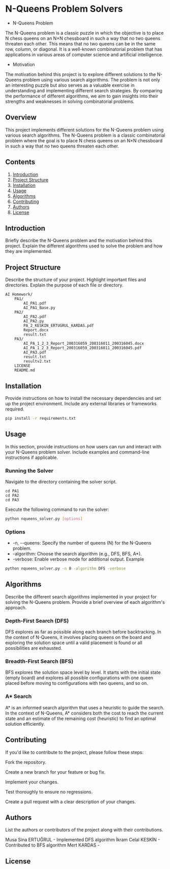 # N-Queens Problem Solvers

* N-Queens Problem

The N-Queens problem is a classic puzzle in which the objective is to place N chess queens on an N×N chessboard in such a way that no two queens threaten each other. This means that no two queens can be in the same row, column, or diagonal. It is a well-known combinatorial problem that has applications in various areas of computer science and artificial intelligence.

* Motivation

The motivation behind this project is to explore different solutions to the N-Queens problem using various search algorithms. The problem is not only an interesting puzzle but also serves as a valuable exercise in understanding and implementing different search strategies. By comparing the performance of different algorithms, we aim to gain insights into their strengths and weaknesses in solving combinatorial problems.

## Overview

This project implements different solutions for the N-Queens problem using various search algorithms. The N-Queens problem is a classic combinatorial problem where the goal is to place N chess queens on an N×N chessboard in such a way that no two queens threaten each other.

## Contents

1. [Introduction](#introduction)
2. [Project Structure](#project-structure)
3. [Installation](#installation)
4. [Usage](#usage)
5. [Algorithms](#algorithms)
6. [Contributing](#contributing)
7. [Authors](#authors)
8. [License](#license)

## Introduction

Briefly describe the N-Queens problem and the motivation behind this project. Explain the different algorithms used to solve the problem and how they are implemented.

## Project Structure

Describe the structure of your project. Highlight important files and directories. Explain the purpose of each file or directory.

```
AI Homework/
    PA1/
        AI_PA1.pdf
        AI_PA1_Base.py
    PA2/
        AI_PA2.pdf
        AI_PA2.py
        PA_2_KESKIN_ERTUGRUL_KARDAS.pdf
        Report.docx
        result.txt
    PA3/
        AI_PA_1_2_3_Report_200316059_200316011_200316045.docx
        AI_PA_1_2_3_Report_200316059_200316011_200316045.pdf
        AI_PA3.pdf
        result.txt
        resultv2.txt
    LICENSE
    README.md
```


## Installation

Provide instructions on how to install the necessary dependencies and set up the project environment. Include any external libraries or frameworks required.

```bash
pip install -r requirements.txt
```

## Usage
In this section, provide instructions on how users can run and interact with your N-Queens problem solver. Include examples and command-line instructions if applicable.

### Running the Solver

Navigate to the directory containing the solver script.
```
cd PA1 
cd PA2
cd PA3
```
Execute the following command to run the solver:
```bash
python nqueens_solver.py [options]
```
### Options
* -n, --queens: Specify the number of queens (N) for the N-Queens problem.
* -algorithm: Choose the search algorithm (e.g., DFS, BFS, A*).
* -verbose: Enable verbose mode for additional output.
Example

```bash
python nqueens_solver.py -n 8 -algorithm DFS -verbose
```
## Algorithms

Describe the different search algorithms implemented in your project for solving the N-Queens problem. Provide a brief overview of each algorithm's approach.

### Depth-First Search (DFS)

DFS explores as far as possible along each branch before backtracking. In the context of N-Queens, it involves placing queens on the board and exploring the solution space until a valid placement is found or all possibilities are exhausted.

### Breadth-First Search (BFS)

BFS explores the solution space level by level. It starts with the initial state (empty board) and explores all possible configurations with one queen placed before moving to configurations with two queens, and so on.

### A* Search

A* is an informed search algorithm that uses a heuristic to guide the search. In the context of N-Queens, A* considers both the cost to reach the current state and an estimate of the remaining cost (heuristic) to find an optimal solution efficiently.

## Contributing
If you'd like to contribute to the project, please follow these steps:

Fork the repository.

Create a new branch for your feature or bug fix.

Implement your changes.

Test thoroughly to ensure no regressions.

Create a pull request with a clear description of your changes.

## Authors

List the authors or contributors of the project along with their contributions.

Musa Sina ERTUĞRUL - Implemented DFS algorithm
İkram Celal KESKİN - Contributed to BFS algorithm
Mert KARDAS        -
## License


